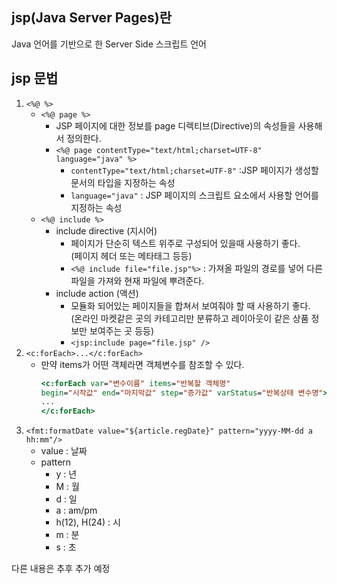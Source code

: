 ## jsp(Java Server Pages)란
Java 언어를 기반으로 한 Server Side 스크립트 언어

## jsp 문법
1. `<%@ %>`
    * `<%@ page %>`
        * JSP 페이지에 대한 정보를 page 디렉티브(Directive)의 속성들을 사용해서 정의한다.
        * `<%@ page contentType="text/html;charset=UTF-8" language="java" %>`
            * `contentType="text/html;charset=UTF-8"` :JSP 페이지가 생성할 문서의 타입을 지정하는 속성 
            * `language="java"` : JSP 페이지의 스크립트 요소에서 사용할 언어를 지정하는 속성
    * `<%@ include %>`
        * include directive (지시어)
            * 페이지가 단순히 텍스트 위주로 구성되어 있을때 사용하기 좋다.  
            (페이지 헤더 또는 메타태그 등등)
            * `<%@ include file="file.jsp"%>` : 가져올 파일의 경로를 넣어 다른 파일을 가져와 현재 파일에 뿌려준다.
        * include action (액션)
            * 모듈화 되어있는 페이지들을 합쳐서 보여줘야 할 때 사용하기 좋다.  
            (온라인 마켓같은 곳의 카테고리만 분류하고 레이아웃이 같은 상품 정보만 보여주는 곳 등등)
            * `<jsp:include page="file.jsp" />`
2. `<c:forEach>...</c:forEach>`
    * 만약 items가 어떤 객체라면 객체변수를 참조할 수 있다.
      ```jsp
      <c:forEach var="변수이름" items="반복할 객체명" 
      begin="시작값" end="마지막값" step="증가값" varStatus="반복상태 변수명">
      ...
      </c:forEach>
      ```
3. `<fmt:formatDate value="${article.regDate}" pattern="yyyy-MM-dd a hh:mm"/>`
    * value : 날짜
    * pattern
        * y : 년
        * M : 월
        * d : 일
        * a : am/pm
        * h(12), H(24) : 시
        * m : 분
        * s : 초
        
다른 내용은 추후 추가 예정